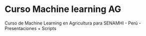 # Curso Machine learning AG
Curso de Machine Learning en Agricultura para SENAMHI - Perú - Presentaciones + Scripts
